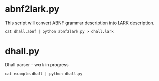 abnf2lark.py
============

This script will convert ABNF grammar description into LARK description.

    cat dhall.abnf | python abnf2lark.py > dhall.lark

dhall.py
========

Dhall parser - work in progress

    cat example.dhall | python dhall.py
